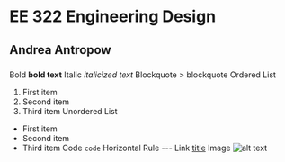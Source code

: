 # EE 322 Engineering Design
## Andrea Antropow
###
Bold	**bold text**
Italic	*italicized text*
Blockquote	> blockquote
Ordered List	
1. First item
2. Second item
3. Third item
Unordered List
- First item
- Second item
- Third item
Code	`code`
Horizontal Rule	---
Link	[title](https://www.example.com)
Image	![alt text](image.jpg)
